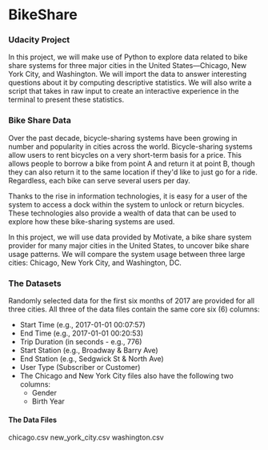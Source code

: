 # BikeShare
### Udacity Project

In this project, we will make use of Python to explore data related to bike share systems for three major cities in the United States—Chicago, New York City, and Washington.
We will import the data to answer interesting questions about it by computing descriptive statistics. 
We will also write a script that takes in raw input to create an interactive experience in the terminal to present these statistics.

### Bike Share Data
Over the past decade, bicycle-sharing systems have been growing in number and popularity in cities across the world. Bicycle-sharing systems allow users to rent bicycles on a very short-term basis for a price. 
This allows people to borrow a bike from point A and return it at point B, though they can also return it to the same location if they'd like to just go for a ride. 
Regardless, each bike can serve several users per day.

Thanks to the rise in information technologies, it is easy for a user of the system to access a dock within the system to unlock or return bicycles. 
These technologies also provide a wealth of data that can be used to explore how these bike-sharing systems are used.

In this project, we will use data provided by Motivate, a bike share system provider for many major cities in the United States, to uncover bike share usage patterns.
We will compare the system usage between three large cities: Chicago, New York City, and Washington, DC.

### The Datasets
Randomly selected data for the first six months of 2017 are provided for all three cities. All three of the data files contain the same core six (6) columns:

- Start Time (e.g., 2017-01-01 00:07:57)
- End Time (e.g., 2017-01-01 00:20:53)
- Trip Duration (in seconds - e.g., 776)
- Start Station (e.g., Broadway & Barry Ave)
- End Station (e.g., Sedgwick St & North Ave)
- User Type (Subscriber or Customer)
- The Chicago and New York City files also have the following two columns:
    - Gender
    - Birth Year
    
#### The Data Files

chicago.csv
new_york_city.csv
washington.csv

